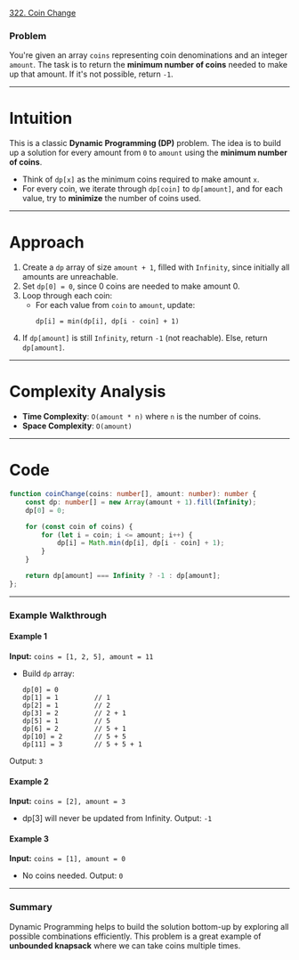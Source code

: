 [322. Coin Change](https://leetcode.com/problems/coin-change/)

### Problem

You're given an array `coins` representing coin denominations and an integer `amount`. The task is to return the **minimum number of coins** needed to make up that amount. If it's not possible, return `-1`.

---

# Intuition

This is a classic **Dynamic Programming (DP)** problem. The idea is to build up a solution for every amount from `0` to `amount` using the **minimum number of coins**.

* Think of `dp[x]` as the minimum coins required to make amount `x`.
* For every coin, we iterate through `dp[coin]` to `dp[amount]`, and for each value, try to **minimize** the number of coins used.

---

# Approach

1. Create a `dp` array of size `amount + 1`, filled with `Infinity`, since initially all amounts are unreachable.
2. Set `dp[0] = 0`, since 0 coins are needed to make amount 0.
3. Loop through each coin:
   * For each value from `coin` to `amount`, update:
     ```
     dp[i] = min(dp[i], dp[i - coin] + 1)
     ```
4. If `dp[amount]` is still `Infinity`, return `-1` (not reachable). Else, return `dp[amount]`.

---

# Complexity Analysis

* **Time Complexity**: `O(amount * n)`
  where `n` is the number of coins.
* **Space Complexity**: `O(amount)`

---

# Code

```ts
function coinChange(coins: number[], amount: number): number {
    const dp: number[] = new Array(amount + 1).fill(Infinity);
    dp[0] = 0;

    for (const coin of coins) {
        for (let i = coin; i <= amount; i++) {
            dp[i] = Math.min(dp[i], dp[i - coin] + 1);
        }
    }

    return dp[amount] === Infinity ? -1 : dp[amount];
};

```

---

### **Example Walkthrough**

#### Example 1

**Input:** `coins = [1, 2, 5], amount = 11`

* Build `dp` array:

  ```
  dp[0] = 0
  dp[1] = 1         // 1
  dp[2] = 1         // 2
  dp[3] = 2         // 2 + 1
  dp[5] = 1         // 5
  dp[6] = 2         // 5 + 1
  dp[10] = 2        // 5 + 5
  dp[11] = 3        // 5 + 5 + 1
  ```

Output: `3`

#### Example 2

**Input:** `coins = [2], amount = 3`

* dp[3] will never be updated from Infinity.
  Output: `-1`

#### Example 3

**Input:** `coins = [1], amount = 0`

* No coins needed.
  Output: `0`

---

### **Summary**

Dynamic Programming helps to build the solution bottom-up by exploring all possible combinations efficiently. This problem is a great example of **unbounded knapsack** where we can take coins multiple times.
